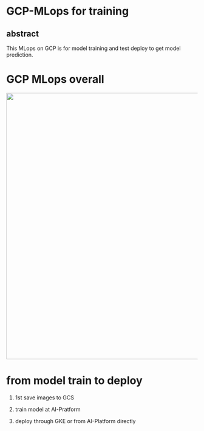 # GCP-MLops for training

## abstract

This MLops on GCP is for model training and test deploy to get model prediction.

# GCP MLops overall

<img src="https://user-images.githubusercontent.com/48679574/169631329-065f0575-a803-463e-92e7-a24cfad9a783.jpg" width="700px">


# from model train to deploy

1. 1st save images to GCS

2. train model at AI-Pratform 

3. deploy through GKE or from AI-Platform directly




